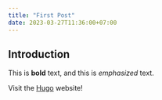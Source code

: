 ```yaml
---
title: "First Post"
date: 2023-03-27T11:36:00+07:00
---
```


## Introduction

This is **bold** text, and this is *emphasized* text.

Visit the [Hugo](https://gohugo.io) website!